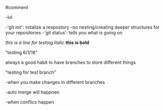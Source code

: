 #comment

-lol

-'git init': initalize a respostory
    -no nesting/creating deeper structures for your repositories
-'git status': tells you what is going on

*this is a line for testing*
*Italic* **this is bold**

"testing 6/1/18"

always a good habit to have branches to store different things

"testing for test branch"

-when you make changes in different branches

-auto merge will happnen

-when conflics happen
